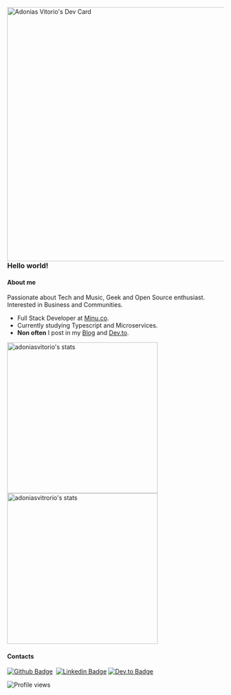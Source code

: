 <img src="https://api.daily.dev/devcards/d227ea03471e4ce9b8f02353ed1b6197.png?r=602" align="right" height="590em"  alt="Adonias Vitorio's Dev Card"/>

### Hello world!
#### About me
Passionate about Tech and Music, Geek and Open Source enthusiast.<br />
Interested in Business and Communities.

- Full Stack Developer at [Minu.co](https://www.minu.co/).
- Currently studying Typescript and Microservices.
- **Non often** I post in my [Blog](https://adoniasvitorio.com.br) and [Dev.to](https://dev.to/adoniasvitorio). 

<img width="350em" src="https://github-readme-stats.vercel.app/api/top-langs/?username=adoniasvitorio&hide=html,css,blade,scss&layout=compact" alt="adoniasvitorio's stats"/>
<img width="350em" src="https://github-readme-stats.vercel.app/api?username=adoniasvitorio&show_icons=true" alt="adoniasvitrorio's stats"/>

#### Contacts</br>

[![Github Badge](https://img.shields.io/badge/-Github-000?style=flat-square&logo=Github&logoColor=white&link=https://github.com/adoniasvitorio)](https://github.com/adoniasvitorio)&nbsp;
[![Linkedin Badge](https://img.shields.io/badge/-LinkedIn-blue?style=flat-square&logo=Linkedin&logoColor=white&link=https://www.linkedin.com/in/adoniasvitorio/)](https://www.linkedin.com/in/adoniasvitorio/)
[![Dev.to Badge](https://img.shields.io/badge/dev.to-0A0A0A??style=for-the-badge&logo=dev.to&logoColor=white/)](https://dev.to/adoniasvitorio/)

<p align="left"> <img src="https://komarev.com/ghpvc/?username=adoniasvitorio" alt="Profile views" /> </p>
